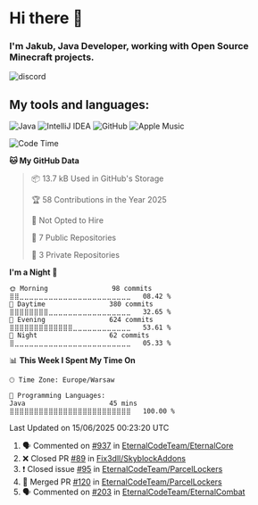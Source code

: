 
# Hi there 👋

### I'm Jakub, Java Developer, working with Open Source Minecraft projects.


![discord](https://discord.c99.nl/widget/theme-4/533345209434767372.png)
## My tools and languages:
<img alt="Java" src="https://img.shields.io/badge/java-%23ED8B00.svg?style=for-the-badge&logo=java&logoColor=white"/> <img alt="IntelliJ IDEA" src="https://img.shields.io/badge/IntelliJIDEA-000000.svg?style=for-the-badge&logo=intellij-idea&logoColor=white"/> <img alt="GitHub" src="https://img.shields.io/badge/github-%23121011.svg?style=for-the-badge&logo=github&logoColor=white"/> <img alt="Apple Music" src="https://img.shields.io/badge/Apple_Music-9933CC?style=for-the-badge&logo=apple-music&logoColor=white" />

<!--START_SECTION:waka-->
![Code Time](http://img.shields.io/badge/Code%20Time-336%20hrs%2021%20mins-blue)

**🐱 My GitHub Data** 

> 📦 13.7 kB Used in GitHub's Storage 
 > 
> 🏆 58 Contributions in the Year 2025
 > 
> 🚫 Not Opted to Hire
 > 
> 📜 7 Public Repositories 
 > 
> 🔑 3 Private Repositories 
 > 
**I'm a Night 🦉** 

```text
🌞 Morning                98 commits          ⣿⣿⣀⣀⣀⣀⣀⣀⣀⣀⣀⣀⣀⣀⣀⣀⣀⣀⣀⣀⣀⣀⣀⣀⣀   08.42 % 
🌆 Daytime                380 commits         ⣿⣿⣿⣿⣿⣿⣿⣿⣀⣀⣀⣀⣀⣀⣀⣀⣀⣀⣀⣀⣀⣀⣀⣀⣀   32.65 % 
🌃 Evening                624 commits         ⣿⣿⣿⣿⣿⣿⣿⣿⣿⣿⣿⣿⣿⣀⣀⣀⣀⣀⣀⣀⣀⣀⣀⣀⣀   53.61 % 
🌙 Night                  62 commits          ⣿⣀⣀⣀⣀⣀⣀⣀⣀⣀⣀⣀⣀⣀⣀⣀⣀⣀⣀⣀⣀⣀⣀⣀⣀   05.33 % 
```


📊 **This Week I Spent My Time On** 

```text
🕑︎ Time Zone: Europe/Warsaw

💬 Programming Languages: 
Java                     45 mins             ⣿⣿⣿⣿⣿⣿⣿⣿⣿⣿⣿⣿⣿⣿⣿⣿⣿⣿⣿⣿⣿⣿⣿⣿⣿   100.00 % 
```


 Last Updated on 15/06/2025 00:23:20 UTC
<!--END_SECTION:waka-->

<!--START_SECTION:activity-->
1. 🗣 Commented on [#937](https://github.com/EternalCodeTeam/EternalCore/issues/937) in [EternalCodeTeam/EternalCore](https://github.com/EternalCodeTeam/EternalCore)
2. ❌ Closed PR [#89](https://github.com/Fix3dll/SkyblockAddons/pull/89) in [Fix3dll/SkyblockAddons](https://github.com/Fix3dll/SkyblockAddons)
3. ❗️ Closed issue [#95](https://github.com/EternalCodeTeam/ParcelLockers/issues/95) in [EternalCodeTeam/ParcelLockers](https://github.com/EternalCodeTeam/ParcelLockers)
4. 🎉 Merged PR [#120](https://github.com/EternalCodeTeam/ParcelLockers/pull/120) in [EternalCodeTeam/ParcelLockers](https://github.com/EternalCodeTeam/ParcelLockers)
5. 🗣 Commented on [#203](https://github.com/EternalCodeTeam/EternalCombat/issues/203) in [EternalCodeTeam/EternalCombat](https://github.com/EternalCodeTeam/EternalCombat)
<!--END_SECTION:activity-->
